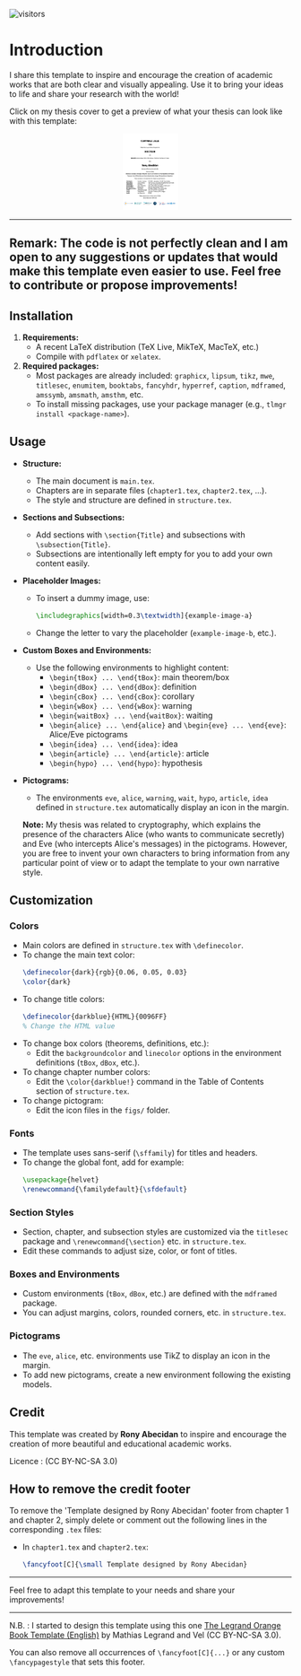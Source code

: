  ![visitors](https://visitor-badge.laobi.icu/badge?page_id=RonyAbecidan.Modern-Manuscript)

# Introduction

I share this template to inspire and encourage the creation of academic works that are both clear and visually appealing. Use it to bring your ideas to life and share your research with the world!

Click on my thesis cover to get a preview of what your thesis can look like with this template:

<p align="center">
  <a href="https://pdf2flip.forge.apps.education.fr/?p=2&m=0#https://theses.hal.science/tel-04886125v1/document">
    <img src="./cover.png" alt="Cover Image" style="width: 20%;" />
  </a>
</p>

---
Remark: The code is not perfectly clean and I am open to any suggestions or updates that would make this template even easier to use. Feel free to contribute or propose improvements!
---


## Installation

1. **Requirements:**
   - A recent LaTeX distribution (TeX Live, MikTeX, MacTeX, etc.)
   - Compile with `pdflatex` or `xelatex`.
2. **Required packages:**
   - Most packages are already included: `graphicx`, `lipsum`, `tikz`, `mwe`, `titlesec`, `enumitem`, `booktabs`, `fancyhdr`, `hyperref`, `caption`, `mdframed`, `amssymb`, `amsmath`, `amsthm`, etc.
   - To install missing packages, use your package manager (e.g., `tlmgr install <package-name>`).

## Usage

- **Structure:**
  - The main document is `main.tex`.
  - Chapters are in separate files (`chapter1.tex`, `chapter2.tex`, ...).
  - The style and structure are defined in `structure.tex`.
- **Sections and Subsections:**
  - Add sections with `\section{Title}` and subsections with `\subsection{Title}`.
  - Subsections are intentionally left empty for you to add your own content easily.
- **Placeholder Images:**
  - To insert a dummy image, use:
    ```latex
    \includegraphics[width=0.3\textwidth]{example-image-a}
    ```
  - Change the letter to vary the placeholder (`example-image-b`, etc.).
- **Custom Boxes and Environments:**
  - Use the following environments to highlight content:
    - `\begin{tBox} ... \end{tBox}`: main theorem/box
    - `\begin{dBox} ... \end{dBox}`: definition
    - `\begin{cBox} ... \end{cBox}`: corollary
    - `\begin{wBox} ... \end{wBox}`: warning
    - `\begin{waitBox} ... \end{waitBox}`: waiting
    - `\begin{alice} ... \end{alice}` and `\begin{eve} ... \end{eve}`: Alice/Eve pictograms
    - `\begin{idea} ... \end{idea}`: idea
    - `\begin{article} ... \end{article}`: article
    - `\begin{hypo} ... \end{hypo}`: hypothesis
- **Pictograms:**
  - The environments `eve`, `alice`, `warning`, `wait`, `hypo`, `article`, `idea` defined in  `structure.tex` automatically display an icon in the margin.

  **Note:** My thesis was related to cryptography, which explains the presence of the characters Alice (who wants to communicate secretly) and Eve (who intercepts Alice's messages) in the pictograms. However, you are free to invent your own characters to bring information from any particular point of view or to adapt the template to your own narrative style.

## Customization

### Colors
- Main colors are defined in `structure.tex` with `\definecolor`.
- To change the main text color:
  ```latex
  \definecolor{dark}{rgb}{0.06, 0.05, 0.03}
  \color{dark}
  ```
- To change title colors:
  ```latex
  \definecolor{darkblue}{HTML}{0096FF}
  % Change the HTML value
  ```
- To change box colors (theorems, definitions, etc.):
  - Edit the `backgroundcolor` and `linecolor` options in the environment definitions (`tBox`, `dBox`, etc.).
- To change chapter number colors:
  - Edit the `\color{darkblue!}` command in the Table of Contents section of `structure.tex`.
- To change pictogram:
  - Edit the icon files in the `figs/` folder.

### Fonts
- The template uses sans-serif (`\sffamily`) for titles and headers.
- To change the global font, add for example:
  ```latex
  \usepackage{helvet}
  \renewcommand{\familydefault}{\sfdefault}
  ```

### Section Styles
- Section, chapter, and subsection styles are customized via the `titlesec` package and `\renewcommand{\section}` etc. in `structure.tex`.
- Edit these commands to adjust size, color, or font of titles.

### Boxes and Environments
- Custom environments (`tBox`, `dBox`, etc.) are defined with the `mdframed` package.
- You can adjust margins, colors, rounded corners, etc. in `structure.tex`.

### Pictograms
- The `eve`, `alice`, etc. environments use TikZ to display an icon in the margin.
- To add new pictograms, create a new environment following the existing models.

## Credit

This template was created by **Rony Abecidan** to inspire and encourage the creation of more beautiful and educational academic works.

Licence : (CC BY-NC-SA 3.0)

## How to remove the credit footer

To remove the 'Template designed by Rony Abecidan' footer from  chapter 1 and chapter 2, simply delete or comment out the following lines in the corresponding `.tex` files:

- In `chapter1.tex` and `chapter2.tex`:
  ```latex
  \fancyfoot[C]{\small Template designed by Rony Abecidan}
  ```

---

Feel free to adapt this template to your needs and share your improvements!

---

N.B. : I started to design this template using this one [The Legrand Orange Book Template (English)](https://www.overleaf.com/latex/templates/the-legrand-orange-book-template-english/jtctyfmnpppc) by Mathias Legrand and Vel (CC BY-NC-SA 3.0).


You can also remove all occurrences of `\fancyfoot[C]{...}` or any custom `\fancypagestyle` that sets this footer.
